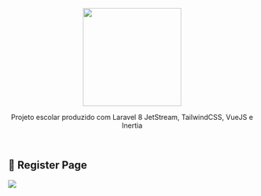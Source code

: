 <center>
    <img src='https://user-images.githubusercontent.com/59261158/132297943-58cffe78-2bc9-421b-a41d-55933ed57077.png' width=200 align="center">
    <p>Projeto escolar produzido com Laravel 8 JetStream, TailwindCSS, VueJS e Inertia</p><br>
</center>

## 📝 Register Page
<img src='https://user-images.githubusercontent.com/59261158/132297554-2413ab8d-3544-4276-a016-c914b80e1504.png'>
